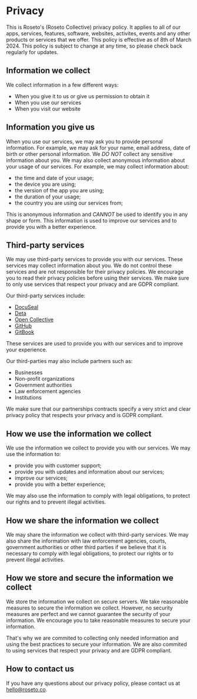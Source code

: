 # Privacy

This is Roseto's (Roseto Collective) privacy policy. It applies to all of our apps, services, features, software, websites, activites,
events and any other products or services that we offer. This policy is effective as of 8th of March 2024. This policy is subject to change
at any time, so please check back regularly for updates.

## Information we collect

We collect information in a few different ways:

- When you give it to us or give us permission to obtain it
- When you use our services
- When you visit our website

## Information you give us

When you use our services, we may ask you to provide personal information. For example, we may ask for your name, email address, date of birth
or other personal information. We *DO NOT* collect any sensitive information about you. We may also collect anonymous information about your
usage of our services. For example, we may collect information about:

- the time and date of your usage;
- the device you are using;
- the version of the app you are using;
- the duration of your usage;
- the country you are using our services from;

This is anonymous information and *CANNOT* be used to identify you in any shape or form. 
This information is used to improve our services and to provide you with a better experience.

## Third-party services

We may use third-party services to provide you with our services. These services may collect information about you. We do not control these
services and are not responsible for their privacy policies. We encourage you to read their privacy policies before using their services.
We make sure to only use services that respect your privacy and are GDPR compliant.

Our third-party services include:

- [DocuSeal](https://docuseal.eu)
- [Deta](https://deta.space)
- [Open Collective](https://opencollective.com)
- [GitHub](https://github.com)
- [GitBook](https://gitbook.com)

These services are used to provide you with our services and to improve your experience.

Our third-parties may also include partners such as:

- Businesses
- Non-profit organizations
- Government authorities
- Law enforcement agencies
- Institutions

We make sure that our partnerships contracts specify a very strict and clear privacy policy that respects your privacy and is GDPR compliant.

## How we use the information we collect

We use the information we collect to provide you with our services. We may use the information to:

- provide you with customer support;
- provide you with updates and information about our services;
- improve our services;
- provide you with a better experience;

We may also use the information to comply with legal obligations, to protect our rights and to prevent illegal activities.

## How we share the information we collect

We may share the information we collect with third-party services. We may also share the information with law enforcement agencies, courts,
government authorities or other third parties if we believe that it is necessary to comply with legal obligations, to protect our rights or to
prevent illegal activities.

## How we store and secure the information we collect

We store the information we collect on secure servers. We take reasonable measures to secure the information we collect. However, no security
measures are perfect and we cannot guarantee the security of your information. We encourage you to take reasonable measures to secure your
information.

That's why we are commited to collecting only needed information and using the best practices to secure your information. We are also
commited to using services that respect your privacy and are GDPR compliant.

## How to contact us

If you have any questions about our privacy policy, please contact us at [hello@roseto.co](mailto:hello@roseto.co).
